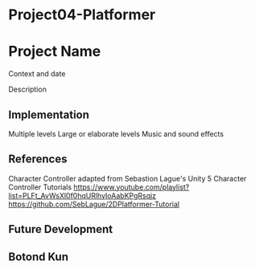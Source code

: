 # Project04-Platformer

# Project Name
Context and date

Description

## Implementation
Multiple levels 
Large or elaborate levels
Music and sound effects

## References

Character Controller adapted from Sebastion Lague's Unity 5 Character Controller Tutorials
https://www.youtube.com/playlist?list=PLFt_AvWsXl0f0hqURlhyIoAabKPgRsqjz
https://github.com/SebLague/2DPlatformer-Tutorial

## Future Development

## Botond Kun
